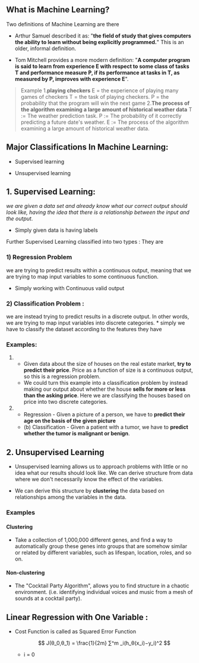 ## What is Machine Learning?

Two definitions of Machine Learning are there

* Arthur Samuel described it as: "**the field of study that gives computers the ability to learn without being explicitly programmed.**" This is an older, informal definition.

* Tom Mitchell provides a more modern definition: "**A computer program is said to learn from experience E with respect to some class of tasks T and performance measure P, if its performance at tasks in T, as measured by P, improves with experience E**".
  
>Example
    1.**playing checkers**
    E = the experience of playing many games of checkers
    T = the task of playing checkers.
    P = the probability that the program will win the next game
    2.**The process of the algorithm examining a large amount of historical weather data**
    T := The weather prediction task.
    P := The probability of it correctly predicting a future date's weather.
    E := The process of the algorithm examining a large amount of historical weather data.

## Major Classifications In Machine Learning:

* Supervised learning 
  
* Unsupervised learning
  
## 1. Supervised Learning:

*_we are given a data set and already know what our correct output should look like, having the idea that there is a relationship between the input and the output_*.

* Simply given data is having labels

Further Supervised Learning classified into two types :
They are

### 1) Regression Problem

we are trying to predict results within a continuous output, meaning that we are trying to map input variables to some continuous function.

  * Simply working with Continuous valid output


### 2) Classification Problem : 

we are instead trying to predict results in a discrete output. In other words, we are trying to map input variables into discrete categories. 
    * simply we have to classify the dataset according to the features they have

### Examples:

1)  
   * Given data about the size of houses on the real estate market, **try to predict their price**. Price as a function of size is a continuous output, so this is a regression problem.
   * We could turn this example into a classification problem by instead making our output about whether the house **sells for more or less than the asking price**. Here we are classifying the houses based on price into two discrete categories.

2) 
    * Regression - Given a picture of a person, we have to **predict their age on the basis of the given picture**
    * (b) Classification - Given a patient with a tumor, we have to **predict whether the tumor is malignant or benign**.
  
## 2. Unsupervised Learning

* Unsupervised learning allows us to approach problems with little or no idea what our results should look like. We can derive structure from data where we don't necessarily know the effect of the variables.
  
* We can derive this structure by **clustering** the data based on relationships among the variables in the data.
  
### Examples

#### Clustering

* Take a collection of 1,000,000 different genes, and find a way to automatically group these genes into groups that are somehow similar or related by different variables, such as lifespan, location, roles, and so on.

#### Non-clustering

* The "Cocktail Party Algorithm", allows you to find structure in a chaotic environment. (i.e. identifying individual voices and music from a mesh of sounds at a cocktail party).
  
## Linear Regression with One Variable :


* Cost Function is called as Squared Error Function


    $$ J(θ_0,θ_1) = \frac{1}{2m} ∑^m _i(h_θ​(x_i​)−y_i​)^2 $$
    * i = 0 
